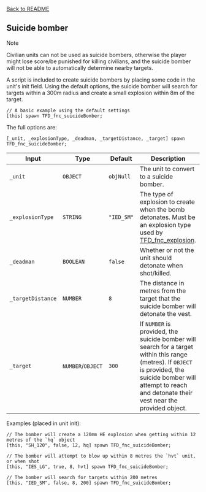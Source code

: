 [Back to README](/README.md#documentation)

## Suicide bomber

> [!NOTE]  
> Civilian units can not be used as suicide bombers, otherwise the player might lose score/be punished for killing civilians, and the suicide bomber will not be able to automatically determine nearby targets.

A script is included to create suicide bombers by placing some code in the unit's init field. Using the default options, the suicide bomber will search for targets within a 300m radius and create a small explosion within 8m of the target.

```sqf
// A basic example using the default settings
[this] spawn TFD_fnc_suicideBomber;
```

The full options are:
```sqf
[_unit, _explosionType, _deadman, _targetDistance, _target] spawn TFD_fnc_suicideBomber;
```

| Input            | Type     | Default    | Description                                                                                                                                                              |
| ---------------- | -------- | ---------- | ------------------------------------------------------------------------------------------------------------------------------------------------------------------------ |
| `_unit`          | `OBJECT` | `objNull`  | The unit to convert to a suicide bomber.                                                                                                                                 |
| `_explosionType` | `STRING` | `"IED_SM"` | The type of explosion to create when the bomb detonates. Must be an explosion type used by [TFD_fnc_explosion](/!DELETE_ME/documentation/effects/scripted_explosion.md). |
| `_deadman` | `BOOLEAN` | `false` | Whether or not the unit should detonate when shot/killed. |
| `_targetDistance` | `NUMBER` | `8` | The distance in metres from the target that the suicide bomber will detonate the vest. |
| `_target` | `NUMBER`/`OBJECT` | `300` | If `NUMBER` is provided, the suicide bomber will search for a target within this range (metres). If `OBJECT` is provided, the suicide bomber will attempt to reach and detonate their vest near the provided object. |

Examples (placed in unit init):
```sqf
// The bomber will create a 120mm HE explosion when getting within 12 metres of the `hq` object
[this, "SH_120", false, 12, hq] spawn TFD_fnc_suicideBomber;

// The bomber will attempt to blow up within 8 metres the `hvt` unit, or when shot
[this, "IES_LG", true, 8, hvt] spawn TFD_fnc_suicideBomber;

// The bomber will search for targets within 200 metres
[this, "IED_SM", false, 8, 200] spawn TFD_fnc_suicideBomber;
```